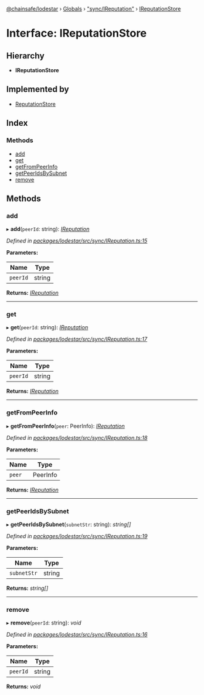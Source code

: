 [@chainsafe/lodestar](../README.md) › [Globals](../globals.md) › ["sync/IReputation"](../modules/_sync_ireputation_.md) › [IReputationStore](_sync_ireputation_.ireputationstore.md)

# Interface: IReputationStore

## Hierarchy

* **IReputationStore**

## Implemented by

* [ReputationStore](../classes/_sync_ireputation_.reputationstore.md)

## Index

### Methods

* [add](_sync_ireputation_.ireputationstore.md#add)
* [get](_sync_ireputation_.ireputationstore.md#get)
* [getFromPeerInfo](_sync_ireputation_.ireputationstore.md#getfrompeerinfo)
* [getPeerIdsBySubnet](_sync_ireputation_.ireputationstore.md#getpeeridsbysubnet)
* [remove](_sync_ireputation_.ireputationstore.md#remove)

## Methods

###  add

▸ **add**(`peerId`: string): *[IReputation](_sync_ireputation_.ireputation.md)*

*Defined in [packages/lodestar/src/sync/IReputation.ts:15](https://github.com/ChainSafe/lodestar/blob/b76b72d03/packages/lodestar/src/sync/IReputation.ts#L15)*

**Parameters:**

Name | Type |
------ | ------ |
`peerId` | string |

**Returns:** *[IReputation](_sync_ireputation_.ireputation.md)*

___

###  get

▸ **get**(`peerId`: string): *[IReputation](_sync_ireputation_.ireputation.md)*

*Defined in [packages/lodestar/src/sync/IReputation.ts:17](https://github.com/ChainSafe/lodestar/blob/b76b72d03/packages/lodestar/src/sync/IReputation.ts#L17)*

**Parameters:**

Name | Type |
------ | ------ |
`peerId` | string |

**Returns:** *[IReputation](_sync_ireputation_.ireputation.md)*

___

###  getFromPeerInfo

▸ **getFromPeerInfo**(`peer`: PeerInfo): *[IReputation](_sync_ireputation_.ireputation.md)*

*Defined in [packages/lodestar/src/sync/IReputation.ts:18](https://github.com/ChainSafe/lodestar/blob/b76b72d03/packages/lodestar/src/sync/IReputation.ts#L18)*

**Parameters:**

Name | Type |
------ | ------ |
`peer` | PeerInfo |

**Returns:** *[IReputation](_sync_ireputation_.ireputation.md)*

___

###  getPeerIdsBySubnet

▸ **getPeerIdsBySubnet**(`subnetStr`: string): *string[]*

*Defined in [packages/lodestar/src/sync/IReputation.ts:19](https://github.com/ChainSafe/lodestar/blob/b76b72d03/packages/lodestar/src/sync/IReputation.ts#L19)*

**Parameters:**

Name | Type |
------ | ------ |
`subnetStr` | string |

**Returns:** *string[]*

___

###  remove

▸ **remove**(`peerId`: string): *void*

*Defined in [packages/lodestar/src/sync/IReputation.ts:16](https://github.com/ChainSafe/lodestar/blob/b76b72d03/packages/lodestar/src/sync/IReputation.ts#L16)*

**Parameters:**

Name | Type |
------ | ------ |
`peerId` | string |

**Returns:** *void*
